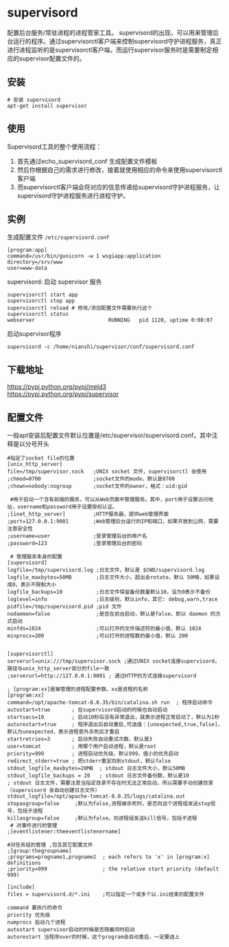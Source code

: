 supervisord
===

配置后台服务/常驻进程的进程管家工具。
supervisord的出现，可以用来管理后台运行的程序。通过supervisorctl客户端来控制supervisord守护进程服务，真正进行进程监听的是supervisorctl客户端，而运行supervisor服务时是需要制定相应的supervisor配置文件的。

## 安装

```shell
# 安装 supervisord
apt-get install supervisor
```

## 使用

Supervisord工具的整个使用流程：
1. 首先通过echo_supervisord_conf 生成配置文件模板
2. 然后你根据自己的需求进行修改，接着就使用相应的命令来使用supervisorctl客户端
3. 而supervisorctl客户端会将对应的信息传递给supervisord守护进程服务，让supervisord守护进程服务进行进程守护。
## 实例

生成配置文件 `/etc/supervisord.conf`

```shell
[program:app]
command=/usr/bin/gunicorn -w 1 wsgiapp:application
directory=/srv/www
user=www-data
```

supervisord: 启动 supervisor 服务

```shell
supervisorctl start app
supervisorctl stop app
supervisorctl reload # 修改/添加配置文件需要执行这个
supervisorctl status
webserver                        RUNNING   pid 1120, uptime 0:08:07
```

启动supervisor程序

```shell
supervisord -c /home/nianshi/supervisor/conf/supervisord.conf
```

## 下载地址

https://pypi.python.org/pypi/meld3  
https://pypi.python.org/pypi/supervisor  


## 配置文件

一般apt安装后配置文件默认位置是/etc/supervisor/supervisord.conf。其中注释是以分号开头
```shell
#指定了socket file的位置
[unix_http_server]
file=/tmp/supervisor.sock   ;UNIX socket 文件，supervisorctl 会使用
;chmod=0700                 ;socket文件的mode，默认是0700
;chown=nobody:nogroup       ;socket文件的owner，格式：uid:gid
 
 #用于启动一个含有前端的服务，可以从Web页面中管理服务。其中，port用于设置访问地址，username和password用于设置授权认证。
;[inet_http_server]         ;HTTP服务器，提供web管理界面
;port=127.0.0.1:9001        ;Web管理后台运行的IP和端口，如果开放到公网，需要注意安全性
;username=user              ;登录管理后台的用户名
;password=123               ;登录管理后台的密码
 
 # 管理服务本身的配置
[supervisord]
logfile=/tmp/supervisord.log ;日志文件，默认是 $CWD/supervisord.log
logfile_maxbytes=50MB        ;日志文件大小，超出会rotate，默认 50MB，如果设成0，表示不限制大小
logfile_backups=10           ;日志文件保留备份数量默认10，设为0表示不备份
loglevel=info                ;日志级别，默认info，其它: debug,warn,trace
pidfile=/tmp/supervisord.pid ;pid 文件
nodaemon=false               ;是否在前台启动，默认是false，即以 daemon 的方式启动
minfds=1024                  ;可以打开的文件描述符的最小值，默认 1024
minprocs=200                 ;可以打开的进程数的最小值，默认 200
 
 
[supervisorctl]
serverurl=unix:///tmp/supervisor.sock ;通过UNIX socket连接supervisord，路径与unix_http_server部分的file一致
;serverurl=http://127.0.0.1:9001 ; 通过HTTP的方式连接supervisord
 
; [program:xx]是被管理的进程配置参数，xx是进程的名称
[program:xx]
command=/opt/apache-tomcat-8.0.35/bin/catalina.sh run  ; 程序启动命令
autostart=true       ; 在supervisord启动的时候也自动启动
startsecs=10         ; 启动10秒后没有异常退出，就表示进程正常启动了，默认为1秒
autorestart=true     ; 程序退出后自动重启,可选值：[unexpected,true,false]，默认为unexpected，表示进程意外杀死后才重启
startretries=3       ; 启动失败自动重试次数，默认是3
user=tomcat          ; 用哪个用户启动进程，默认是root
priority=999         ; 进程启动优先级，默认999，值小的优先启动
redirect_stderr=true ; 把stderr重定向到stdout，默认false
stdout_logfile_maxbytes=20MB  ; stdout 日志文件大小，默认50MB
stdout_logfile_backups = 20   ; stdout 日志文件备份数，默认是10
; stdout 日志文件，需要注意当指定目录不存在时无法正常启动，所以需要手动创建目录（supervisord 会自动创建日志文件）
stdout_logfile=/opt/apache-tomcat-8.0.35/logs/catalina.out
stopasgroup=false     ;默认为false,进程被杀死时，是否向这个进程组发送stop信号，包括子进程
killasgroup=false     ;默认为false，向进程组发送kill信号，包括子进程
 # 对事件进行的管理
;[eventlistener:theeventlistenername]

#对任务组的管理 ,包含其它配置文件
;[group:thegroupname]
;programs=progname1,progname2  ; each refers to 'x' in [program:x] definitions
;priority=999                  ; the relative start priority (default 999)

[include]
files = supervisord.d/*.ini    ;可以指定一个或多个以.ini结束的配置文件
```

```shell
command 要执行的命令
priority 优先级
numprocs 启动几个进程
autostart supervisor启动的时候是否随着同时启动
autorestart 当程序over的时候，这个program会自动重启，一定要选上
```
